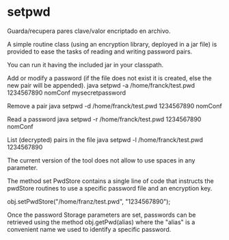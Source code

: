 setpwd
======

Guarda/recupera pares clave/valor encriptado en archivo.

A simple routine class (using an encryption library, deployed in a jar file) is provided to ease the tasks of reading and writing password pairs.

You can run it having the included jar in your classpath.

Add or modify a password (if the file does not exist it is created, else the new pair will be appended).
java setpwd -a /home/franck/test.pwd 1234567890 nomConf mysecretpassword


Remove a pair
java setpwd -d /home/franck/test.pwd 1234567890 nomConf


Read a password
java setpwd -r /home/franck/test.pwd 1234567890 nomConf


List (decrypted) pairs in the file
java setpwd -l /home/franck/test.pwd 1234567890


The current version of the tool does not allow to use spaces in any parameter.


The method set PwdStore contains a single line of code that instructs the pwdStore routines to use a specific password file and an encryption key.

obj.setPwdStore("/home/franz/test.pwd", "1234567890");

Once the password Storage parameters are set, passwords can be retrieved using the method obj.getPwd(alias) where the "alias" is a convenient name we used to identify a specific password.